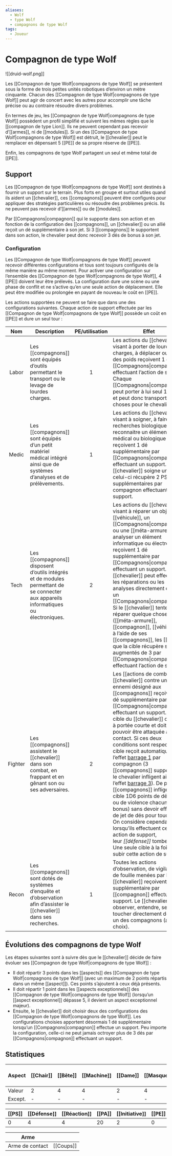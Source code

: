 ```yaml
---
aliases:
  - Wolf
  - type Wolf
  - compagnons de type Wolf
tags:
  - Joueur
---
```

# Compagnon de type Wolf

![[druid-wolf.png]]

Les [[Compagnon de type Wolf|compagnons de type Wolf]] se présentent sous la forme de trois petites unités robotiques d’environ un mètre cinquante. Chacun des [[Compagnon de type Wolf|compagnons de type Wolf]] peut agir de concert avec les autres pour accomplir une tâche précise ou au contraire résoudre divers problèmes.

En termes de jeu, les [[Compagnon de type Wolf|compagnons de type Wolf]] possèdent un profil simplifié et suivent les mêmes règles que le [[compagnon de type Lion]]. Ils ne peuvent cependant pas recevoir d’[[armes]], ni de [[modules]]. Si un des [[Compagnon de type Wolf|compagnons de type Wolf]] est détruit, le [[chevalier]] peut le remplacer en dépensant 5 [[PE]] de sa propre réserve de [[PE]].

Enfin, les compagnons de type Wolf partagent un seul et même total de [[PE]].

## Support

Les [[Compagnon de type Wolf|compagnons de type Wolf]] sont destinés à fournir un support sur le terrain. Plus forts en groupe et surtout utiles quand ils aident un [[chevalier]], ces [[compagnons]] peuvent être configurés pour appliquer des stratégies particulières ou résoudre des problèmes précis. Ils ne peuvent pas recevoir d’[[armes]] ou de [[modules]].

Par [[Compagnons|compagnon]] qui le supporte dans son action et en fonction de la configuration des [[compagnons]], un [[chevalier]] ou un allié reçoit un dé supplémentaire à son jet. Si 3 [[compagnons]] le supportent dans son action, le chevalier peut donc recevoir 3 dés de bonus à son jet.

### Configuration

Les [[Compagnon de type Wolf|compagnons de type Wolf]] peuvent recevoir différentes configurations et tous sont toujours configurés de la même manière au même moment. Pour activer une configuration sur l’ensemble des [[Compagnon de type Wolf|compagnons de type Wolf]], 4 [[PE]] doivent leur être prélevés. La configuration dure une scène ou une phase de conflit et ne s’active qu’en une seule action de déplacement. Elle peut être modifiée ou prolongée en payant de nouveau le coût en [[PE]].

Les actions supportées ne peuvent se faire que dans une des configurations suivantes. Chaque action de support effectuée par les [[Compagnon de type Wolf|compagnons de type Wolf]] possède un coût en [[PE]] et dure un seul tour :

|   Nom   | Description                                                                                                                           | PE/utilisation | Effet                                                                                                                                                                                                                                                                                                                                                                                                                                                                                                                                                                                                                                                                                                                                                                                                                |
| :-----: | ------------------------------------------------------------------------------------------------------------------------------------- | :------------: | -------------------------------------------------------------------------------------------------------------------------------------------------------------------------------------------------------------------------------------------------------------------------------------------------------------------------------------------------------------------------------------------------------------------------------------------------------------------------------------------------------------------------------------------------------------------------------------------------------------------------------------------------------------------------------------------------------------------------------------------------------------------------------------------------------------------- |
|  Labor  | Les [[compagnons]] sont équipés d’outils permettant le transport ou le levage de lourdes charges.                                     |       1        | Les actions du [[chevalier]] visant à porter de lourdes charges, à déplacer ou lever des poids reçoivent 1 dé par [[Compagnons\|compagnon]] effectuant l’action de support. Chaque [[Compagnons\|compagnon]] peut porter à lui seul 150 kg et peut donc transporter des choses pour le chevalier.                                                                                                                                                                                                                                                                                                                                                                                                                                                                                                                    |
|  Medic  | Les [[compagnons]] sont équipés d’un petit matériel médical intégré ainsi que de systèmes d’analyses et de prélèvements.              |       1        | Les actions du [[chevalier]] visant à soigner, à faire des recherches biologiques ou à reconnaitre un élément médical ou biologique reçoivent 1 dé supplémentaire par [[Compagnons\|compagnon]] effectuant un support. Si le [[chevalier]] soigne un allié, celui-ci récupère 2 PS supplémentaires par compagnon effectuant un support.                                                                                                                                                                                                                                                                                                                                                                                                                                                                              |
|  Tech   | Les [[compagnons]] disposent d’outils intégrés et de modules permettant de se connecter aux appareils informatiques ou électroniques. |       2        | Les actions du [[chevalier]] visant à réparer un objet, un [[véhicule]], un [[Compagnons\|compagnon]] ou une [[méta-armure]], à analyser un élément informatique ou électronique reçoivent 1 dé supplémentaire par [[Compagnons\|compagnon]] effectuant un support. Le [[chevalier]] peut effectuer les réparations ou les analyses directement depuis un [[Compagnons\|compagnon]]. Si le [[chevalier]] tente de réparer quelque chose ([[méta-armure]], [[compagnon]], [[véhicule]]) à l’aide de ses [[compagnons]], les [[PA]] que la cible récupère sont augmentés de 3 par [[Compagnons\|compagnon]] effectuant l’action de support.                                                                                                                                                                            |
| Fighter | Les [[compagnons]] assistent le [[chevalier]] dans son combat, en frappant et en gênant son ou ses adversaires.                       |       2        | Les [[actions de combat]] du [[chevalier]] contre un ennemi désigné aux [[compagnons]] reçoivent 1 dé supplémentaire par [[Compagnons\|compagnon]] effectuant un support. La cible du [[chevalier]] doit être à portée courte et doit pouvoir être attaquée au contact. Si ces deux conditions sont respectées, la cible reçoit automatiquement l’effet [barrage 1](barrage) par compagnon (3 [[compagnons]] supportant le chevalier infligent ainsi l’effet [barrage 3](barrage)). De plus, les [[compagnons]] infligent à la cible 1D6 points de dégâts ou de violence chacun (sans bonus) sans devoir effectuer de jet de dés pour toucher. On considère cependant que lorsqu’ils effectuent cette action de support, leur _[[défense]]_ tombe à 0. Une seule cible à la fois peut subir cette action de support. |
|  Recon  | Les [[compagnons]] sont dotés de systèmes d’enquête et d’observation afin d’assister le [[chevalier]] dans ses recherches.            |       1        | Toutes les actions d’observation, de vigilance ou de fouille menées par le [[chevalier]] reçoivent 1 dé supplémentaire par [[compagnon]] effectuant le support. Le [[chevalier]] peut observer, entendre, sentir et toucher directement depuis un des compagnons (au choix).                                                                                                                                                                                                                                                                                                                                                                                                                                                                                                                                         |

## Évolutions des compagnons de type Wolf

Les étapes suivantes sont à suivre dès que le [[chevalier]] décide de faire évoluer ses [[Compagnon de type Wolf|compagnons de type Wolf]] :

- Il doit répartir 3 points dans les [[aspects]] des [[Compagnon de type Wolf|compagnons de type Wolf]] (avec un maximum de 2 points répartis dans un même [[aspect]]). Ces points s’ajoutent à ceux déjà présents.
- Il doit répartir 1 point dans les [[aspects exceptionnels]] des [[Compagnon de type Wolf|compagnons de type Wolf]] (lorsqu’un [[aspect exceptionnel]] dépasse 5, il devient un aspect exceptionnel majeur).
- Ensuite, le [[chevalier]] doit choisir deux des configurations des [[Compagnon de type Wolf|compagnons de type Wolf]]. Les configurations choisies apportent désormais 1 dé supplémentaire lorsqu’un [[Compagnons|compagnon]] effectue un support. Peu importe la configuration, celle-ci ne peut jamais octroyer plus de 3 dés par [[Compagnons|compagnon]] effectuant un support.

## Statistiques

| Aspect  | [[Chair]] | [[Bête]] | [[Machine]] | [[Dame]] | [[Masque]] | [[Champ de Force]] |
| ------- | --------- | -------- | ----------- | -------- | ---------- | ------------------ |
| Valeur  | 2         | 4        | 4           | 2        | 4          | 4                  |
| Except. | -         | -        | -           | -        | -          |                    |

| [[PS]] | [[Défense]] | [[Réaction]] | [[PA]] | [[Initiative]] | [[PE]] |
| ------ | ----------- | ------------ | ------ | -------------- | ------ |
| 0      | 4           | 4            | 20     | 2              | 0      |

| Arme            |           |
| --------------- | --------- |
| Arme de contact | [[Coups]] |

